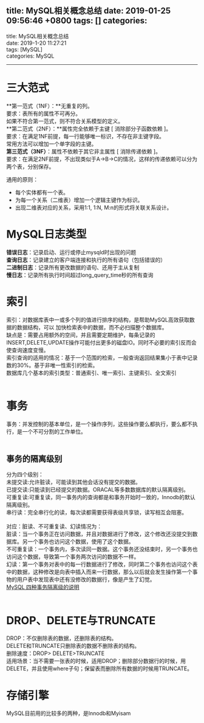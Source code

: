 
title: MySQL相关概念总结
date: 2019-01-25 09:56:46 +0800
tags: []
categories: 
---

title: MySQL相关概念总结<br />date: 2019-1-20 11:27:21<br />tags: [MySQL]<br />categories: MySQL

---

# 三大范式
**第一范式（1NF）：**无重复的列。<br />要求：表所有的属性不可再分。<br />如果不符合第一范式，则不符合关系模型的定义。<br />**第二范式（2NF）：**属性完全依赖于主键 [ 消除部分子函数依赖 ]。<br />要求：在满足1NF前提，每一行能够唯一标识，不存在非主键字段。<br />常用方法可以增加一个单字段的主键。<br />**第三范式（3NF）**：属性不依赖于其它非主属性 [ 消除传递依赖 ]。<br />要求：在满足2NF前提，不出现类似于A->B->C的情况，这样的传递依赖可以分为两个表，分别保存。

通用的原则：
* 每个实体都有一个表。
* 为每一个关系（二维表）增加一个逻辑主键作为标识。
* 出现二维表对应的关系，采用1:1, 1:N, M:n的形式将关联关系设计。


# MySQL日志类型
**错误日志**：记录启动、运行或停止mysqld时出现的问题<br />**查询日志**：记录建立的客户端连接和执行的所有语句（包括错误的）<br />**二进制日志**：记录所有更改数据的语句、还用于主从复制<br />**慢日志**：记录所有执行时间超过long_query_time秒的所有查询

# 索引
索引：对数据库表中一或多个列的值进行排序的结构，是帮助MySQL高效获取数据的数据结构，可以 加快检索表中的数据，而不必扫描整个数据库。<br />缺点是：需要占用额外的空间，并且需要定期维护，每条记录的INSERT,DELETE,UPDATE操作可能付出更多的磁盘IO。同时不必要的索引反而会使查询速度变慢。<br />索引查询的适用的情况：基于一个范围的检索，一般查询返回结果集小于表中记录数的30%。基于非唯一性索引的检索。<br />数据库几个基本的索引类型：普通索引、唯一索引、主键索引、全文索引<br /><br />
# 事务
事务：并发控制的基本单位，是一个操作序列，这些操作要么都执行，要么都不执行，是一个不可分割的工作单位。<br /><br />
## 事务的隔离级别
分为四个级别：  <br />未提交读:允许脏读，可能读到其他会话没有提交的数据。<br />已提交读:只能读到已经提交的数据。ORACAL等多数数据库的默认隔离级别。   <br />可重复读:可重复读，同一事务内的查询都是和事务开始时一致的，Innodb的默认隔离级别。  <br />串行读：完全串行化的读，每次读都需要获得表级共享锁，读写相互会阻塞。<br />  <br />对应：脏读、不可重复读、幻读情况为：<br />脏读：当一个事务正在访问数据，并且对数据进行了修改，这个修改还没提交到数据库。另一个事务也访问这个数据，使用了这个数据。  <br />不可重复读：一个事务内，多次读同一数据。这个事务还没结束时，另一个事务也访问这个数据，导致第一个事务两次访问的数据不一样。  <br />幻读：第一个事务对表中的每一行数据进行了修改，同时第二个事务也访问这个表中的数据，这种修改是向表中插入而来一行数据，那么以后就会发生操作第一个事物的用户表中发现表中还有没修改的数据行，像是产生了幻觉。<br />[MySQL 四种事务隔离级的说明](https://www.cnblogs.com/zhoujinyi/p/3437475.html)<br /><br />
# DROP、DELETE与TRUNCATE
DROP：不仅删除表的数据，还删除表的结构。<br />DELETE和TRUNCATE只删除表的数据不删除表的结构。<br />删除速度：DROP> DELETE>TRUNCATE<br />适用场景：当不需要一张表的时候，适用DROP；删除部分数据行的时候，用DELETE，并且使用where子句；保留表而删除所有数据的时候用TRUNCATE。

# 存储引擎
MySQL目前用的比较多的两种，是Innodb和Myisam

<br />
